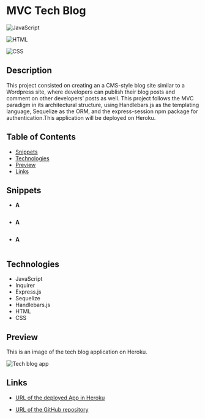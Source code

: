 # MVC Tech Blog 

![JavaScript](https://img.shields.io/badge/JavaScript-65.9%20%25-yellow)

![HTML](https://img.shields.io/badge/HTML-23.2%20%25-orange)

![CSS](https://img.shields.io/badge/CSS-10.9%20%25-purple)

## Description

This project consisted on creating an a CMS-style blog site similar to a Wordpress site, where developers can publish their blog posts and comment on other developers’ posts as well. This project follows the MVC paradigm in its architectural structure, using Handlebars.js as the templating language, Sequelize as the ORM, and the express-session npm package for authentication.This application will be deployed on Heroku.

## Table of Contents

* [Snippets](#snippets)
* [Technologies](#technologies)
* [Preview](#preview)
* [Links](#links)

## Snippets 

* **A**
```           

```   
* **A**
```           

```  
* **A**
```           

```  
## Technologies

* JavaScript
* Inquirer
* Express.js
* Sequelize 
* Handlebars.js
* HTML
* CSS 

## Preview

This is an image of the tech blog application on Heroku.  

![Tech blog app](/public/assets/images/preview.png)

## Links

* [URL of the deployed App in Heroku](https://express-note-taker-analu.herokuapp.com/)

* [URL of the GitHub repository](https://tech-blog-analuciarojas.herokuapp.com/)
